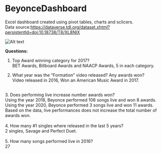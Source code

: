 # BeyonceDashboard

Excel dashboard created using pivot tables, charts and sclicers.</br>
Data source:https://dataverse.tdl.org/dataset.xhtml?persistentId=doi:10.18738/T8/XL8NIX

![Alt text](https://i.ibb.co/2q6C9hq/beyonce.jpg)

**Questions:**
1. Top Award winning category for 2017?</br>
BET Awards, Billboard Awards and NAACP Awards, 5 in each category.</br>

2.  What year was the “Formation” video released? Any awards won?</br>
Video released in 2016, Won an American Music Award in 2017.</br>
</br>
3. Does performing live increase number awards won?</br>
Using the year 2018, Beyonce performed 108 songs live and won 8 awards. Using the year 2020, Beyonce performed 3 songs live and won 11 awards. Based on the data, live performances does not increase the total number of awards won.</br>
</br>
4.  How many #1 singles where released in the last 5 years?</br>
2 singles, Savage and Perfect Duet.</br>
</br>
5. How many songs performed live in 2016?</br>
27</br>
